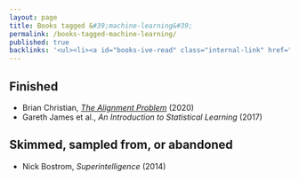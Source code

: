 ```yaml
---
layout: page
title: Books tagged &#39;machine-learning&#39;
permalink: /books-tagged-machine-learning/
published: true
backlinks: '<ul><li><a id="books-ive-read" class="internal-link" href="/books-ive-read/">Books I&#39;ve read</a></li></ul>'
---
```




## Finished 
* Brian Christian, _<a id="christian-alignment-problem" class="internal-link" href="/christian-alignment-problem/">The Alignment Problem</a>_ (2020) 
* Gareth James et al., _An Introduction to Statistical Learning_ (2017) 


## Skimmed, sampled from, or abandoned 
* Nick Bostrom, _Superintelligence_ (2014) 
